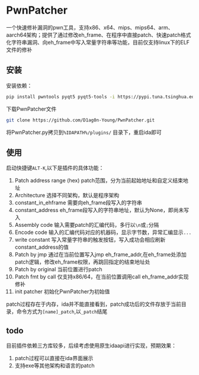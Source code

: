 # PwnPatcher

一个快速修补漏洞的pwn工具，支持x86、x64、mips、mips64、arm、aarch64架构；提供了通过修改eh_frame、在程序中直接patch、快速patch格式化字符串漏洞、向eh_frame中写入常量字符串等功能，目前仅支持linux下的ELF文件的修补

## 安装

安装依赖：

```bash
pip install pwntools pyqt5 pyqt5-tools -i https://pypi.tuna.tsinghua.edu.cn/simple
```

下载PwnPatcher文件
```bash
git clone https://github.com/D1ag0n-Young/PwnPatcher.git
```

将PwnPatcher.py拷贝到`%IDAPATH%/plugins/` 目录下，重启ida即可

## 使用

启动快捷键`ALT-K`,以下是插件的具体功能：

1. Patch address range (hex)  patch范围，分为当前起始地址和自定义结束地址
2. Architecture    选择不同架构，默认是程序架构
3. constant_in_ehframe   需要向eh_frame段写入的字符串
4. constant_address  eh_frame段写入的字符串地址，默认为None，即尚未写入
5. Assembly code   输入需要patch的汇编代码，多行以`\n`或`;`分隔
6. Encode code     输入的汇编代码对应的机器码，显示字节数，异常汇编显示`...`
7. write constant  写入常量字符串的触发按钮，写入成功会相应刷新constant_address的值
8. Patch by jmp    通过在当前位置写入jmp eh_frame_addr,在eh_frame处添加patch逻辑，修改eh_frame权限，再跳回指定的结束地址处
9. Patch by original  当前位置进行patch
10. Patch fmt by call  仅支持x86/64，在当前位置调用call eh_frame_addr实现修补
11. init patcher   初始化PwnPatcher为初始值

patch过程存在于内存，ida并不能直接看到，patch成功后的文件存放于当前目录，命令方式为`[name]_patch`,以`_patch`结尾

## todo

目前插件依赖三方库较多，后续考虑使用原生idaapi进行实现，预期效果：

1. patch过程可以直接在ida界面展示
2. 支持exe等其他架构和语言的patch
